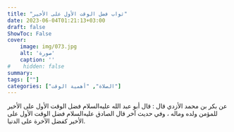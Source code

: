 ```yaml
---
title: "ثواب فضل الوقت الأول على الأخير"
date: 2023-06-04T01:21:13+03:00
draft: false
ShowToc: False
cover:
    image: img/073.jpg
    alt: 'صورة'
    caption: ''
#    hidden: false
summary: 
tags: [""]
categories: ["الصلاة", "أهمية الوقت"]
---
```

عن بكر بن محمد الأزدي قال : قال
أبو عبد الله عليه‌السلام فضل الوقت الأول على الأخير للمؤمن ولده وماله ، وفي
حديث آخر قال الصادق عليه‌السلام فضل الوقت الأول على الأخير كفضل الآخرة
على الدنيا.


